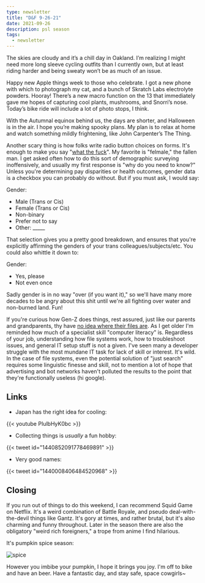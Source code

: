 ```yaml
---
type: newsletter
title: "D&F 9-26-21"
date: 2021-09-26
description: psl season
tags:
  - newsletter
---
```


The skies are cloudy and it’s a chill day in Oakland. I’m realizing I might need more long sleeve cycling outfits than I currently own, but at least riding harder and being sweaty won’t be as much of an issue.

Happy new Apple things week to those who celebrate. I got a new phone with which to photograph my cat, and a bunch of Skratch Labs electrolyte powders. Hooray! There’s a new macro function on the 13 that immediately gave me hopes of capturing cool plants, mushrooms, and Snorri’s nose. Today’s bike ride will include a lot of photo stops, I think.

With the Autumnal equinox behind us, the days are shorter, and Halloween is in the air. I hope you’re making spooky plans. My plan is to relax at home and watch something mildly frightening, like John Carpenter’s The Thing.  

Another scary thing is how folks write radio button choices on forms. It's enough to make you say "[what the fuck](https://genders.wtf/)". My favorite is "felmale," the fallen man. I get asked often how to do this sort of demographic surveying inoffensively, and usually my first response is "why do you need to know?" Unless you're determining pay disparities or health outcomes, gender data is a checkbox you can probably do without. But if you must ask, I would say:

Gender:
- Male (Trans or Cis)
- Female (Trans or Cis)
- Non-binary
- Prefer not to say
- Other: _____

That selection gives you a pretty good breakdown, and ensures that you're explicitly affirming the genders of your trans colleagues/subjects/etc. You could also whittle it down to:

Gender:
- Yes, please
- Not even once

Sadly gender is in no way "over (if you want it)," so we'll have many more decades to be angry about this shit until we're all fighting over water and non-burned land. Fun!

If you're curious how Gen-Z does things, rest assured, just like our parents and grandparents, thy have [no idea where their files are](https://www.theverge.com/22684730/students-file-folder-directory-structure-education-gen-z). As I get older I'm reminded how much of a specialist skill "computer literacy" is. Regardless of your job, understanding how file systems work, how to troubleshoot issues, and general IT setup stuff is not a given. I've seen many a developer struggle with the most mundane IT task for lack of skill or interest. It's wild. In the case of file systems, even the potential solution of "just search" requires some linguistic finesse and skill, not to mention a lot of hope that advertising and bot networks haven't polluted the results to the point that they're functionally useless (hi google).

## Links

- Japan has the right idea for cooling:

{{< youtube PIulbHyK0bc >}}

- Collecting things is _usually_ a fun hobby:

{{< tweet id="1440852091778469891" >}}

- Very good names:

{{< tweet id="1440008406484520968" >}}

## Closing

If you run out of things to do this weekend, I can recommend Squid Game on Netflix. It's a weird combination of Battle Royale, and pseudo deal-with-the-devil things like Gantz. It's gory at times, and rather brutal, but it's also charming and funny throughout. Later in the season there are also the obligatory "weird rich foreigners," a trope from anime I find hilarious.

It's pumpkin spice season:

![spice](https://media.discordapp.net/attachments/796067043610722314/891355308113416233/image0-15.png?width=1096&height=1103)

However you imbibe your pumpkin, I hope it brings you joy. I'm off to bike and have an beer. Have a fantastic day, and stay safe, space cowgirls~